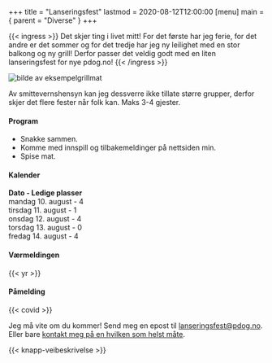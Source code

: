 +++
title = "Lanseringsfest"
lastmod = 2020-08-12T12:00:00
[menu]
main = { parent = "Diverse" }
+++

{{< ingress >}}
Det skjer ting i livet mitt! For det første har jeg ferie, for det andre er det sommer og for det
tredje har jeg ny leilighet med en stor balkong og ny grill! Derfor passer det veldig godt med en
liten lanseringsfest for nye pdog.no!
{{< /ingress >}}

![bilde av eksempelgrillmat](../../grillmat.jpeg "Eksempel på grillmat")

Av smittevernshensyn kan jeg dessverre ikke tillate større grupper, derfor skjer det flere fester
når folk kan. Maks 3-4 gjester.

#### Program

- Snakke sammen.
- Komme med innspill og tilbakemeldinger på nettsiden min.
- Spise mat.

#### Kalender

**Dato - Ledige plasser**  
mandag 10. august - 4  
tirsdag 11. august - 1  
onsdag 12. august - 4  
torsdag 13. august - 0  
fredag 14. august - 4  

#### Værmeldingen

{{< yr >}}

#### Påmelding

{{< covid >}}

Jeg må vite om du kommer! Send meg en epost til <a
href="mailto:lanseringsfest@pdog.no">lanseringsfest@pdog.no</a>. Eller bare <a
href="../../kontaktinfo">kontakt meg på en hvilken som helst måte</a>.

{{< knapp-veibeskrivelse >}}
